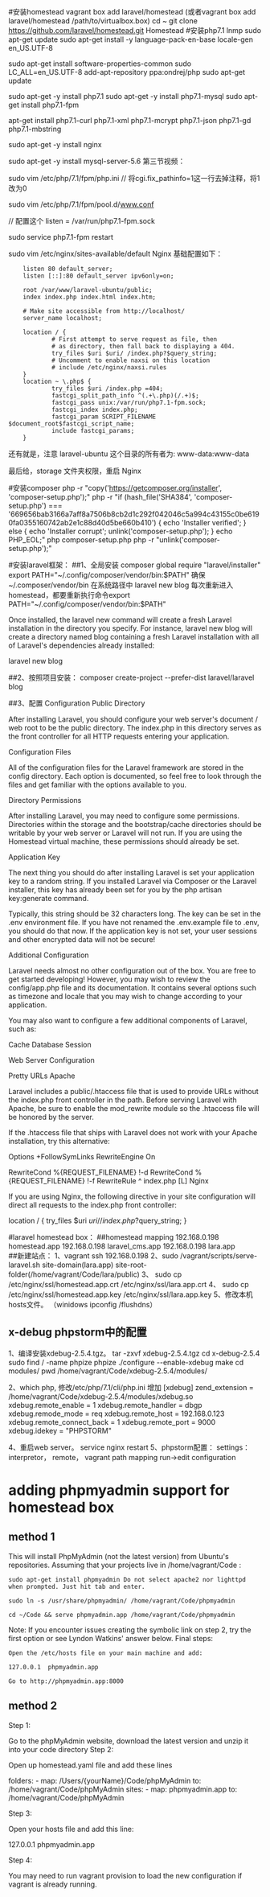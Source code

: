 #安装homestead
vagrant box add laravel/homestead (或者vagrant box add laravel/homestead /path/to/virtualbox.box)
cd ~
git clone https://github.com/laravel/homestead.git Homestead
#安装php7.1 lnmp
sudo apt-get update 
sudo apt-get install -y language-pack-en-base
locale-gen en_US.UTF-8


sudo apt-get install software-properties-common 
sudo LC_ALL=en_US.UTF-8 add-apt-repository ppa:ondrej/php
sudo apt-get update 


sudo apt-get -y install php7.1
sudo apt-get -y install php7.1-mysql
sudo apt-get install php7.1-fpm

apt-get install php7.1-curl php7.1-xml php7.1-mcrypt php7.1-json php7.1-gd php7.1-mbstring


sudo apt-get -y install nginx

sudo apt-get -y install mysql-server-5.6
第三节视频：

sudo vim /etc/php/7.1/fpm/php.ini  // 将cgi.fix_pathinfo=1这一行去掉注释，将1改为0

sudo vim /etc/php/7.1/fpm/pool.d/www.conf 

// 配置这个 listen = /var/run/php7.1-fpm.sock

sudo service php7.1-fpm restart


sudo vim /etc/nginx/sites-available/default
Nginx 基础配置如下：

        listen 80 default_server;
        listen [::]:80 default_server ipv6only=on;

        root /var/www/laravel-ubuntu/public;
        index index.php index.html index.htm;

        # Make site accessible from http://localhost/
        server_name localhost;

        location / {
                # First attempt to serve request as file, then
                # as directory, then fall back to displaying a 404.
                try_files $uri $uri/ /index.php?$query_string;
                # Uncomment to enable naxsi on this location
                # include /etc/nginx/naxsi.rules
        }
        location ~ \.php$ {
                try_files $uri /index.php =404;
                fastcgi_split_path_info ^(.+\.php)(/.+)$;
                fastcgi_pass unix:/var/run/php7.1-fpm.sock;
                fastcgi_index index.php;
                fastcgi_param SCRIPT_FILENAME $document_root$fastcgi_script_name;
                include fastcgi_params;
        }
还有就是，注意 laravel-ubuntu 这个目录的所有者为: www-data:www-data

最后给，storage 文件夹权限，重启 Nginx



#安装composer
php -r "copy('https://getcomposer.org/installer', 'composer-setup.php');"
php -r "if (hash_file('SHA384', 'composer-setup.php') === '669656bab3166a7aff8a7506b8cb2d1c292f042046c5a994c43155c0be6190fa0355160742ab2e1c88d40d5be660b410') { echo 'Installer verified'; } else { echo 'Installer corrupt'; unlink('composer-setup.php'); } echo PHP_EOL;"
php composer-setup.php
php -r "unlink('composer-setup.php');"


#安装laravel框架：
 ##1、全局安装
composer global require "laravel/installer"
export PATH="~/.config/composer/vendor/bin:$PATH" 确保 ~/.composer/vendor/bin 在系统路径中
laravel new blog
每次重新进入homestead，都要重新执行命令export PATH="~/.config/composer/vendor/bin:$PATH"

Once installed, the laravel new command will create a fresh Laravel installation in the directory you specify. For instance, laravel new blog will create a directory named blog containing a fresh Laravel installation with all of Laravel's dependencies already installed:

laravel new blog

 ##2、按照项目安装：
composer create-project --prefer-dist laravel/laravel blog

 ##3、配置
 Configuration
 Public Directory
 
 After installing Laravel, you should configure your web server's document / web root to be the  public directory. The index.php in this directory serves as the front controller for all HTTP requests entering your application.
 
 Configuration Files
 
 All of the configuration files for the Laravel framework are stored in the config directory. Each option is documented, so feel free to look through the files and get familiar with the options available to you.
 
 Directory Permissions
 
 After installing Laravel, you may need to configure some permissions. Directories within the storage and the bootstrap/cache directories should be writable by your web server or Laravel will not run. If you are using the Homestead virtual machine, these permissions should already be set.
 
 Application Key
 
 The next thing you should do after installing Laravel is set your application key to a random string. If you installed Laravel via Composer or the Laravel installer, this key has already been set for you by the php artisan key:generate command.
 
 Typically, this string should be 32 characters long. The key can be set in the .env environment file. If you have not renamed the .env.example file to .env, you should do that now. If the application key is not set, your user sessions and other encrypted data will not be secure!
 
 Additional Configuration
 
 Laravel needs almost no other configuration out of the box. You are free to get started developing! However, you may wish to review the config/app.php file and its documentation. It contains several options such as timezone and locale that you may wish to change according to your application.
 
 You may also want to configure a few additional components of Laravel, such as:
 
 Cache
 Database
 Session
 
 Web Server Configuration
 
 Pretty URLs
 Apache
 
 Laravel includes a public/.htaccess file that is used to provide URLs without the index.php front controller in the path. Before serving Laravel with Apache, be sure to enable the mod_rewrite module so the .htaccess file will be honored by the server.
 
 If the .htaccess file that ships with Laravel does not work with your Apache installation, try this alternative:
 
 Options +FollowSymLinks
 RewriteEngine On
 
 RewriteCond %{REQUEST_FILENAME} !-d
 RewriteCond %{REQUEST_FILENAME} !-f
 RewriteRule ^ index.php [L]
 Nginx
 
 If you are using Nginx, the following directive in your site configuration will direct all requests to the  index.php front controller:
 
 location / {
     try_files $uri $uri/ /index.php?$query_string;
 }
 
 
 
 
#laravel homestead box：
##homestead mapping
192.168.0.198 homestead.app
192.168.0.198 laravel_cms.app
192.168.0.198 lara.app  
##新建站点：
 1、vagrant ssh 192.168.0.198
 2、sudo /vagrant/scripts/serve-laravel.sh site-domain(lara.app) site-root-folder(/home/vagrant/Code/lara/public)
 3、 sudo cp /etc/nginx/ssl/homestead.app.crt /etc/nginx/ssl/lara.app.crt
 4、 sudo cp /etc/nginx/ssl/homestead.app.key /etc/nginx/ssl/lara.app.key
 5、修改本机hosts文件。 （winidows   ipconfig  /flushdns） 

  
## x-debug phpstorm中的配置
1、编译安装xdebug-2.5.4.tgz。
  tar -zxvf xdebug-2.5.4.tgz
  cd x-debug-2.5.4
  sudo find / -name phpize
  phpize
  ./configure --enable-xdebug
  make
  cd modules/
  pwd
  /home/vagrant/Code/xdebug-2.5.4/modules/
  
2、which php,  修改/etc/php/7.1/cli/php.ini
增加
[xdebug]
zend_extension = /home/vagrant/Code/xdebug-2.5.4/modules/xdebug.so
xdebug.remote_enable = 1
xdebug.remote_handler = dbgp
xdebug.remode_mode = req
xdebug.remote_host = 192.168.0.123
xdebug.remote_connect_back = 1
xdebug.remote_port = 9000
xdebug.idekey = "PHPSTORM"

4、重启web server。
   service nginx restart
5、phpstorm配置：
settings：interpretor， remote， vagrant
path mapping
run->edit configuration  

# adding phpmyadmin support for homestead box
## method 1 
This will install PhpMyAdmin (not the latest version) from Ubuntu's repositories. Assuming that your projects live in /home/vagrant/Code :

    sudo apt-get install phpmyadmin Do not select apache2 nor lighttpd when prompted. Just hit tab and enter.

    sudo ln -s /usr/share/phpmyadmin/ /home/vagrant/Code/phpmyadmin

    cd ~/Code && serve phpmyadmin.app /home/vagrant/Code/phpmyadmin

Note: If you encounter issues creating the symbolic link on step 2, try the first option or see Lyndon Watkins' answer below.
Final steps:

    Open the /etc/hosts file on your main machine and add:

    127.0.0.1  phpmyadmin.app

    Go to http://phpmyadmin.app:8000

## method 2
Step 1:

Go to the phpMyAdmin website, download the latest version and unzip it into your code directory
Step 2:

Open up homestead.yaml file and add these lines

folders:
    - map: /Users/{yourName}/Code/phpMyAdmin
      to: /home/vagrant/Code/phpMyAdmin
sites:
    - map: phpmyadmin.app
      to: /home/vagrant/Code/phpMyAdmin

Step 3:

Open your hosts file and add this line:

127.0.0.1 phpmyadmin.app

Step 4:

You may need to run vagrant provision to load the new configuration if vagrant is already running.


